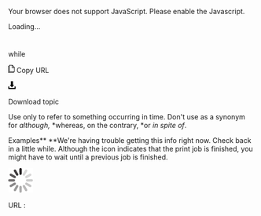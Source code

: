Your browser does not support JavaScript. Please enable the Javascript.

Loading...

# 

while

![Copy URL](while_files/Copy.png)
Copy URL

![Download](while_files/Download.png)

Download topic

Use only to refer to something occurring in time. Don't use as a synonym for *although,* *whereas, on the contrary, *or *in spite of*.

Examples**
**We're having trouble getting this info right now. Check back in a little while.
Although the icon indicates that the print job is finished, you might have to wait until a previous job is finished.

![In progress](while_files/activity-large.gif)

URL :
